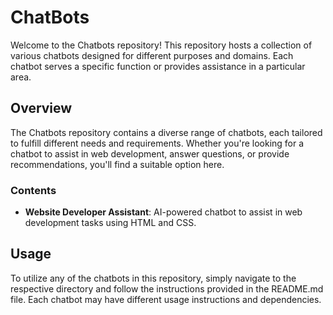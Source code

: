 # ChatBots

Welcome to the Chatbots repository! This repository hosts a collection of various chatbots designed for different purposes and domains. Each chatbot serves a specific function or provides assistance in a particular area.

## Overview

The Chatbots repository contains a diverse range of chatbots, each tailored to fulfill different needs and requirements. Whether you're looking for a chatbot to assist in web development, answer questions, or provide recommendations, you'll find a suitable option here.

### Contents

- **Website Developer Assistant**: AI-powered chatbot to assist in web development tasks using HTML and CSS.

## Usage

To utilize any of the chatbots in this repository, simply navigate to the respective directory and follow the instructions provided in the README.md file. Each chatbot may have different usage instructions and dependencies.

